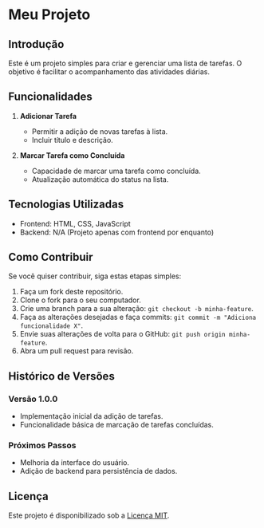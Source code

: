 # Meu Projeto

## Introdução

Este é um projeto simples para criar e gerenciar uma lista de tarefas. O objetivo é facilitar o acompanhamento das atividades diárias.

## Funcionalidades

1. **Adicionar Tarefa**
   - Permitir a adição de novas tarefas à lista.
   - Incluir título e descrição.

2. **Marcar Tarefa como Concluída**
   - Capacidade de marcar uma tarefa como concluída.
   - Atualização automática do status na lista.

## Tecnologias Utilizadas

- Frontend: HTML, CSS, JavaScript
- Backend: N/A (Projeto apenas com frontend por enquanto)

## Como Contribuir

Se você quiser contribuir, siga estas etapas simples:

1. Faça um fork deste repositório.
2. Clone o fork para o seu computador.
3. Crie uma branch para a sua alteração: `git checkout -b minha-feature`.
4. Faça as alterações desejadas e faça commits: `git commit -m "Adiciona funcionalidade X"`.
5. Envie suas alterações de volta para o GitHub: `git push origin minha-feature`.
6. Abra um pull request para revisão.

## Histórico de Versões

### Versão 1.0.0

- Implementação inicial da adição de tarefas.
- Funcionalidade básica de marcação de tarefas concluídas.

### Próximos Passos

- Melhoria da interface do usuário.
- Adição de backend para persistência de dados.

## Licença

Este projeto é disponibilizado sob a [Licença MIT](LICENSE).
